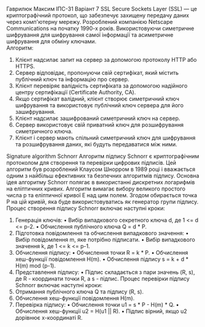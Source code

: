 Гаврилюк Максим ІПС-31 
Варіант 7
SSL
Secure Sockets Layer (SSL) — це криптографічний протокол, що забезпечує захищену передачу даних через комп'ютерну мережу. Розроблений компанією Netscape Communications на початку 1990-х років. Використовуючи симетричне шифрування для шифрування самої інформації та асиметричне шифрування для обміну ключами. 	
Алгоритм:
1.	Клієнт надсилає запит на сервер за допомогою протоколу HTTP або HTTPS.
2.	Сервер відповідає, пропонуючи свій сертифікат, який містить публічний ключ та інформацію про сервер.
3.	Клієнт перевіряє валідність сертифіката за допомогою надійного центру сертифікації (Certificate Authority, CA).
4.	Якщо сертифікат валідний, клієнт створює симетричний ключ шифрування та використовує публічний ключ сервера для його зашифрування.
5.	Клієнт надсилає зашифрований симетричний ключ на сервер.
6.	Сервер використовує свій приватний ключ для розшифрування симетричного ключа.
7.	Клієнт і сервер мають спільний симетричний ключ для шифрування та розшифрування даних, які будуть передаватися між ними.

Signature algorithm Schnorr
Алгоритм підпису Schnorr є криптографічним протоколом для створення та перевірки цифрових підписів. Цей алгоритм був розроблений Клаусом Шнорром в 1989 році і вважається одним з найбільш ефективних та безпечних алгоритмів підпису. 
Основна ідея алгоритму Schnorr полягає в використанні дискретних логарифмів на еліптичних кривих. Алгоритм вимагає вибору великого простого числа p та еліптичної кривої E над цим полем. Згодом обирається точка P на цій кривій, яка буде використовуватись як генератор групи підпису.
Процес створення підпису Schnorr включає наступні кроки:	
1.	Генерація ключів:
•	Вибір випадкового секретного ключа d, де 1 <= d <= p-2.
•	Обчислення публічного ключа Q = d * P.
2.	Підготовка повідомлення та обчислення випадкового значення:
•	Вибір повідомлення m, яке потрібно підписати.
•	Вибір випадкового значення k, де 1 <= k <= p-1.
3.	Обчислення підпису:
•	Обчислення точки R = k * P.
•	Обчислення хеш-функції повідомлення H(m).
•	Обчислення підпису s = k + d * H(m) mod (p-1).
4.	Представлення підпису:
•	Підпис складається з пари значень (R, s), де R - координати точки R, а s - підпис.
Процес перевірки підпису Schnorr включає наступні кроки:
1.	Отримання публічного ключа Q та підпису (R, s).
2.	Обчислення хеш-функції повідомлення H(m).
3.	Перевірка підпису:
•	Обчислення точки u1 = s * P - H(m) * Q.
•	Обчислення хеш-функції u2 = H(u1 || R).
•	Підпис вірний, якщо u2 дорівнює х-координаті R.
